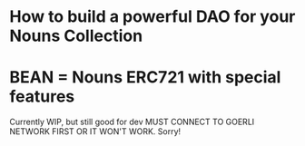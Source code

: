# How to build a powerful DAO for your Nouns Collection
# BEAN = Nouns ERC721 with special features
Currently WIP, but still good for dev
MUST CONNECT TO GOERLI NETWORK FIRST OR IT WON'T WORK. Sorry!

